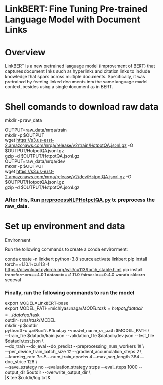 # LinkBERT: Fine Tuning Pre-trained Language Model with Document Links

# Overview

LinkBERT is a new pretrained language model (improvement of BERT) that captures document links such as hyperlinks and citation links to include knowledge that spans across multiple documents. Specifically, it was pretrained by feeding linked documents into the same language model context, besides using a single document as in BERT.


# Shell comands to download raw data


mkdir -p raw_data

OUTPUT=raw_data/mrqa/train  
mkdir -p $OUTPUT  
wget https://s3.us-east-2.amazonaws.com/mrqa/release/v2/train/HotpotQA.jsonl.gz -O $OUTPUT/HotpotQA.jsonl.gz  
gzip -d $OUTPUT/HotpotQA.jsonl.gz  
OUTPUT=raw_data/mrqa/dev  
mkdir -p $OUTPUT  
wget https://s3.us-east-2.amazonaws.com/mrqa/release/v2/dev/HotpotQA.jsonl.gz -O $OUTPUT/HotpotQA.jsonl.gz  
gzip -d $OUTPUT/HotpotQA.jsonl.gz


### After this, Run [preprocessNLPHotpotQA.py](preprocessNLPHotpotQA.py) to preprocess the raw_data.

# Set up environment and data

Environment

Run the following commands to create a conda environment:

conda create -n linkbert python=3.8
source activate linkbert
pip install torch==1.10.1+cu113 -f https://download.pytorch.org/whl/cu113/torch_stable.html
pip install transformers==4.9.1 datasets==1.11.0 fairscale==0.4.0 wandb sklearn seqeval

### Finally, run the following commands to run the model

export MODEL=LinkBERT-base  
export MODEL_PATH=michiyasunaga/$MODEL  
task=hotpot_hf  
datadir=../data/qa/$task  
outdir=runs/$task/$MODEL  
mkdir -p $outdir  
python3 -u qa/RunNLPfinal.py --model_name_or_path $MODEL_PATH \  
    --train_file $datadir/train.json --validation_file $datadir/dev.json --test_file $datadir/test.json \  
    --do_train --do_eval --do_predict --preprocessing_num_workers 10 \  
    --per_device_train_batch_size 12 --gradient_accumulation_steps 2 \  
    --learning_rate 3e-5 --num_train_epochs 4 --max_seq_length 384 --doc_stride 128 \  
    --save_strategy no --evaluation_strategy steps --eval_steps 1000 --output_dir $outdir --overwrite_output_dir \  
  |& tee $outdir/log.txt &
